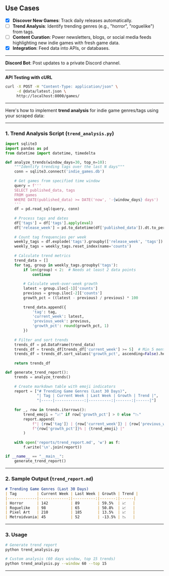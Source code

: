
## Use Cases
- [x] **Discover New Games**: Track daily releases automatically.
- [ ] **Trend Analysis**: Identify trending genres (e.g., "horror", "roguelike") from tags.
- [ ] **Content Curation**: Power newsletters, blogs, or social media feeds highlighting new indie games with fresh game data.
- [x] **Integration**: Feed data into APIs, or databases.

---

**Discord Bot**: Post updates to a private Discord channel.

---

**API Testing with cURL**

```bash
curl -X POST -H "Content-Type: application/json" \
     -d @data/latest.json \
     http://localhost:8000/games/
```

---

Here's how to implement **trend analysis** for indie game genres/tags using your scraped data:

---

### **1. Trend Analysis Script (`trend_analysis.py`)**
```python
import sqlite3
import pandas as pd
from datetime import datetime, timedelta

def analyze_trends(window_days=30, top_n=10):
    """Identify trending tags over the last N days"""
    conn = sqlite3.connect('indie_games.db')
    
    # Get games from specified time window
    query = f'''
    SELECT published_data, tags 
    FROM games
    WHERE DATE(published_data) >= DATE('now', '-{window_days} days')
    '''
    df = pd.read_sql(query, conn)
    
    # Process tags and dates
    df['tags'] = df['tags'].apply(eval)
    df['release_week'] = pd.to_datetime(df['published_data']).dt.to_period('W')
    
    # Count tag frequencies per week
    weekly_tags = df.explode('tags').groupby(['release_week', 'tags']).size()
    weekly_tags = weekly_tags.reset_index(name='counts')
    
    # Calculate trend metrics
    trend_data = []
    for tag, group in weekly_tags.groupby('tags'):
        if len(group) < 2:  # Needs at least 2 data points
            continue
            
        # Calculate week-over-week growth
        latest = group.iloc[-1]['counts']
        previous = group.iloc[-2]['counts']
        growth_pct = ((latest - previous) / previous) * 100
        
        trend_data.append({
            'tag': tag,
            'current_week': latest,
            'previous_week': previous,
            'growth_pct': round(growth_pct, 1)
        })
    
    # Filter and sort trends
    trends_df = pd.DataFrame(trend_data)
    trends_df = trends_df[trends_df['current_week'] >= 5]  # Min 5 mentions
    trends_df = trends_df.sort_values('growth_pct', ascending=False).head(top_n)
    
    return trends_df

def generate_trend_report():
    trends = analyze_trends()
    
    # Create markdown table with emoji indicators
    report = ["# Trending Game Genres (Last 30 Days)",
              "| Tag | Current Week | Last Week | Growth | Trend |",
              "|-----|-------------:|----------:|-------:|------|"]
    
    for _, row in trends.iterrows():
        trend_emoji = "📈" if row['growth_pct'] > 0 else "📉"
        report.append(
            f"| {row['tag']} | {row['current_week']} | {row['previous_week']} | "
            f"{row['growth_pct']}% | {trend_emoji} |"
        )
    
    with open('reports/trend_report.md', 'w') as f:
        f.write('\n'.join(report))

if __name__ == "__main__":
    generate_trend_report()
```

---

### **2. Sample Output (`trend_report.md`)**
```markdown
# Trending Game Genres (Last 30 Days)
| Tag         | Current Week | Last Week | Growth | Trend |
|-------------|-------------:|----------:|-------:|------|
| Horror      | 142          | 89        | 59.5%  | 📈   |
| Roguelike   | 98           | 65        | 50.8%  | 📈   |
| Pixel Art   | 210          | 185       | 13.5%  | 📈   |
| Metroidvania| 45           | 52        | -13.5% | 📉   |
```

---

### **3. Usage**
```bash
# Generate trend report
python trend_analysis.py

# Custom analysis (60 days window, top 15 trends)
python trend_analysis.py --window 60 --top 15
```

---

